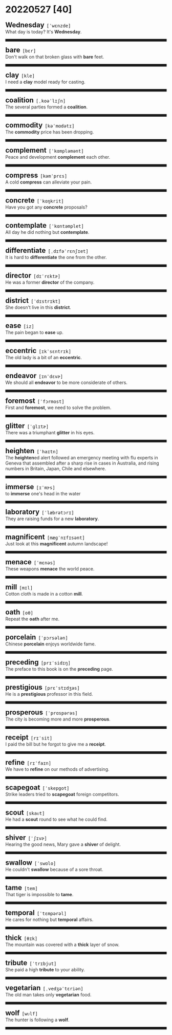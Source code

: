 <style>
/*不显示details的三角符号*/
details > summary::marker {
    display: none;
    content: none;
}
/*去掉外边框*/
details summary{
    outline:none;
    cursor:pointer;/*鼠标放上去之后变成手型*/
}
/*去掉前面默认的小黑三角*/
details summary::-webkit-details-marker{
    display:none; 
}
</style>
# 20220527 [40]  

<div style="display: flex;align-items: baseline;">
    <h2 style="margin-bottom: 0;margin-top: 0">Wednesday</h2>
    <p style="padding:0 .5em; margin: 0;font-family: monospace;">[ˈwɛnzde]</p>
    <p class="interpretation_16618" style="display:none ;padding:0 .5em; margin: 0; white-space: nowrap;overflow: hidden;text-overflow: ellipsis;">n. 星期三</p>
</div>
<details class="details_16618">
    <summary style="color: #303030;">What day is today? It's <strong>Wednesday</strong>.</summary>
    今天是星期几？今天是星期三。
</details>
<hr style="padding-bottom: 0.5em;" />


<div style="display: flex;align-items: baseline;">
    <h2 style="margin-bottom: 0;margin-top: 0">bare</h2>
    <p style="padding:0 .5em; margin: 0;font-family: monospace;">[bɛr]</p>
    <p class="interpretation_16618" style="display:none ;padding:0 .5em; margin: 0; white-space: nowrap;overflow: hidden;text-overflow: ellipsis;">adj. 赤裸的；空的；光秃秃的；仅有的
v. 使露出</p>
</div>
<details class="details_16618">
    <summary style="color: #303030;">Don't walk on that broken glass with <strong>bare</strong> feet.</summary>
    不要赤裸着脚走在那些碎玻璃上。
</details>
<hr style="padding-bottom: 0.5em;" />


<div style="display: flex;align-items: baseline;">
    <h2 style="margin-bottom: 0;margin-top: 0">clay</h2>
    <p style="padding:0 .5em; margin: 0;font-family: monospace;">[kle]</p>
    <p class="interpretation_16618" style="display:none ;padding:0 .5em; margin: 0; white-space: nowrap;overflow: hidden;text-overflow: ellipsis;">n. 黏土；粘土</p>
</div>
<details class="details_16618">
    <summary style="color: #303030;">I need a <strong>clay</strong> model ready for casting.</summary>
    我需要一个准备用于铸造的陶土模型。
</details>
<hr style="padding-bottom: 0.5em;" />


<div style="display: flex;align-items: baseline;">
    <h2 style="margin-bottom: 0;margin-top: 0">coalition</h2>
    <p style="padding:0 .5em; margin: 0;font-family: monospace;">[ˌkoəˈlɪʃn]</p>
    <p class="interpretation_16618" style="display:none ;padding:0 .5em; margin: 0; white-space: nowrap;overflow: hidden;text-overflow: ellipsis;">n. 结合；联合；联盟</p>
</div>
<details class="details_16618">
    <summary style="color: #303030;">The several parties formed a <strong>coalition</strong>.</summary>
    这几个政党组成了联盟。
</details>
<hr style="padding-bottom: 0.5em;" />


<div style="display: flex;align-items: baseline;">
    <h2 style="margin-bottom: 0;margin-top: 0">commodity</h2>
    <p style="padding:0 .5em; margin: 0;font-family: monospace;">[kəˈmɑdətɪ]</p>
    <p class="interpretation_16618" style="display:none ;padding:0 .5em; margin: 0; white-space: nowrap;overflow: hidden;text-overflow: ellipsis;">n. 商品；货物；日用品</p>
</div>
<details class="details_16618">
    <summary style="color: #303030;">The <strong>commodity</strong> price has been dropping.</summary>
    商品的价格已在下降。
</details>
<hr style="padding-bottom: 0.5em;" />


<div style="display: flex;align-items: baseline;">
    <h2 style="margin-bottom: 0;margin-top: 0">complement</h2>
    <p style="padding:0 .5em; margin: 0;font-family: monospace;">[ˈkɑmpləmənt]</p>
    <p class="interpretation_16618" style="display:none ;padding:0 .5em; margin: 0; white-space: nowrap;overflow: hidden;text-overflow: ellipsis;">n. 补足物；补语；余角
v. 补足；补充；与…相辅相成</p>
</div>
<details class="details_16618">
    <summary style="color: #303030;">Peace and development <strong>complement</strong> each other.</summary>
    和平与发展是相辅相成的。
</details>
<hr style="padding-bottom: 0.5em;" />


<div style="display: flex;align-items: baseline;">
    <h2 style="margin-bottom: 0;margin-top: 0">compress</h2>
    <p style="padding:0 .5em; margin: 0;font-family: monospace;">[kəmˈprɛs]</p>
    <p class="interpretation_16618" style="display:none ;padding:0 .5em; margin: 0; white-space: nowrap;overflow: hidden;text-overflow: ellipsis;">v. 压缩；压榨
n. （外科）敷布</p>
</div>
<details class="details_16618">
    <summary style="color: #303030;">A cold <strong>compress</strong> can alleviate your pain.</summary>
    冷敷能帮你减轻疼痛。
</details>
<hr style="padding-bottom: 0.5em;" />


<div style="display: flex;align-items: baseline;">
    <h2 style="margin-bottom: 0;margin-top: 0">concrete</h2>
    <p style="padding:0 .5em; margin: 0;font-family: monospace;">[ˈkɑŋkrit]</p>
    <p class="interpretation_16618" style="display:none ;padding:0 .5em; margin: 0; white-space: nowrap;overflow: hidden;text-overflow: ellipsis;">adj. 确实具体的；有形的；混凝土的
n. 混凝土；具体物
v. 用混凝土覆盖</p>
</div>
<details class="details_16618">
    <summary style="color: #303030;">Have you got any <strong>concrete</strong> proposals?</summary>
    你有没有具体的建议呢？
</details>
<hr style="padding-bottom: 0.5em;" />


<div style="display: flex;align-items: baseline;">
    <h2 style="margin-bottom: 0;margin-top: 0">contemplate</h2>
    <p style="padding:0 .5em; margin: 0;font-family: monospace;">[ˈkɑntəmplet]</p>
    <p class="interpretation_16618" style="display:none ;padding:0 .5em; margin: 0; white-space: nowrap;overflow: hidden;text-overflow: ellipsis;">v. 注视；凝视；沉思；思忖</p>
</div>
<details class="details_16618">
    <summary style="color: #303030;">All day he did nothing but <strong>contemplate</strong>.</summary>
    他整天除了沉思外没做任何事。
</details>
<hr style="padding-bottom: 0.5em;" />


<div style="display: flex;align-items: baseline;">
    <h2 style="margin-bottom: 0;margin-top: 0">differentiate</h2>
    <p style="padding:0 .5em; margin: 0;font-family: monospace;">[ˌdɪfəˈrɛnʃɪet]</p>
    <p class="interpretation_16618" style="display:none ;padding:0 .5em; margin: 0; white-space: nowrap;overflow: hidden;text-overflow: ellipsis;">v. 区分；区别；辨别</p>
</div>
<details class="details_16618">
    <summary style="color: #303030;">It is hard to <strong>differentiate</strong> the one from the other.</summary>
    二者难以区分。
</details>
<hr style="padding-bottom: 0.5em;" />


<div style="display: flex;align-items: baseline;">
    <h2 style="margin-bottom: 0;margin-top: 0">director</h2>
    <p style="padding:0 .5em; margin: 0;font-family: monospace;">[dɪˈrɛktɚ]</p>
    <p class="interpretation_16618" style="display:none ;padding:0 .5em; margin: 0; white-space: nowrap;overflow: hidden;text-overflow: ellipsis;">n. 指导者；主任；导演</p>
</div>
<details class="details_16618">
    <summary style="color: #303030;">He was a former <strong>director</strong> of the company.</summary>
    他是这家公司的前任领导者。
</details>
<hr style="padding-bottom: 0.5em;" />


<div style="display: flex;align-items: baseline;">
    <h2 style="margin-bottom: 0;margin-top: 0">district</h2>
    <p style="padding:0 .5em; margin: 0;font-family: monospace;">[ˈdɪstrɪkt]</p>
    <p class="interpretation_16618" style="display:none ;padding:0 .5em; margin: 0; white-space: nowrap;overflow: hidden;text-overflow: ellipsis;">n. 地区；区域；行政区</p>
</div>
<details class="details_16618">
    <summary style="color: #303030;">She doesn't live in this <strong>district</strong>.</summary>
    她不住在这个区。
</details>
<hr style="padding-bottom: 0.5em;" />


<div style="display: flex;align-items: baseline;">
    <h2 style="margin-bottom: 0;margin-top: 0">ease</h2>
    <p style="padding:0 .5em; margin: 0;font-family: monospace;">[iz]</p>
    <p class="interpretation_16618" style="display:none ;padding:0 .5em; margin: 0; white-space: nowrap;overflow: hidden;text-overflow: ellipsis;">v. 缓解；减轻
n. 安逸；轻松</p>
</div>
<details class="details_16618">
    <summary style="color: #303030;">The pain began to <strong>ease</strong> up.</summary>
    疼痛开始缓解。
</details>
<hr style="padding-bottom: 0.5em;" />


<div style="display: flex;align-items: baseline;">
    <h2 style="margin-bottom: 0;margin-top: 0">eccentric</h2>
    <p style="padding:0 .5em; margin: 0;font-family: monospace;">[ɪkˈsɛntrɪk]</p>
    <p class="interpretation_16618" style="display:none ;padding:0 .5em; margin: 0; white-space: nowrap;overflow: hidden;text-overflow: ellipsis;">adj. 古怪的；偏离轨道的
n. 怪人；偏离轨道运行</p>
</div>
<details class="details_16618">
    <summary style="color: #303030;">The old lady is a bit of an <strong>eccentric</strong>.</summary>
    这位老太是个有点古怪的人。
</details>
<hr style="padding-bottom: 0.5em;" />


<div style="display: flex;align-items: baseline;">
    <h2 style="margin-bottom: 0;margin-top: 0">endeavor</h2>
    <p style="padding:0 .5em; margin: 0;font-family: monospace;">[ɪnˈdɛvɚ]</p>
    <p class="interpretation_16618" style="display:none ;padding:0 .5em; margin: 0; white-space: nowrap;overflow: hidden;text-overflow: ellipsis;">[又作endeavour]
v. 尽力；奋力
n. 尽力；奋力</p>
</div>
<details class="details_16618">
    <summary style="color: #303030;">We should all <strong>endeavor</strong> to be more considerate of others.</summary>
    我们都应该努力多为别人着想。
</details>
<hr style="padding-bottom: 0.5em;" />


<div style="display: flex;align-items: baseline;">
    <h2 style="margin-bottom: 0;margin-top: 0">foremost</h2>
    <p style="padding:0 .5em; margin: 0;font-family: monospace;">[ˈfɔrmost]</p>
    <p class="interpretation_16618" style="display:none ;padding:0 .5em; margin: 0; white-space: nowrap;overflow: hidden;text-overflow: ellipsis;">adj. 最重要的；最好的
adv. 首要地</p>
</div>
<details class="details_16618">
    <summary style="color: #303030;">First and <strong>foremost</strong>, we need to solve the problem.</summary>
    首先，我们必须把问题解决。
</details>
<hr style="padding-bottom: 0.5em;" />


<div style="display: flex;align-items: baseline;">
    <h2 style="margin-bottom: 0;margin-top: 0">glitter</h2>
    <p style="padding:0 .5em; margin: 0;font-family: monospace;">[ˈɡlɪtɚ]</p>
    <p class="interpretation_16618" style="display:none ;padding:0 .5em; margin: 0; white-space: nowrap;overflow: hidden;text-overflow: ellipsis;">n. 闪耀；闪烁；小发光物
v. 闪耀；闪亮；流露（感情）</p>
</div>
<details class="details_16618">
    <summary style="color: #303030;">There was a triumphant <strong>glitter</strong> in his eyes.</summary>
    他的眼睛里闪烁着胜利的光芒。
</details>
<hr style="padding-bottom: 0.5em;" />


<div style="display: flex;align-items: baseline;">
    <h2 style="margin-bottom: 0;margin-top: 0">heighten</h2>
    <p style="padding:0 .5em; margin: 0;font-family: monospace;">[ˈhaɪtn]</p>
    <p class="interpretation_16618" style="display:none ;padding:0 .5em; margin: 0; white-space: nowrap;overflow: hidden;text-overflow: ellipsis;">v. 增高；增加；加深</p>
</div>
<details class="details_16618">
    <summary style="color: #303030;">The <strong>heighten</strong>ed alert followed an emergency meeting with flu experts in Geneva that assembled after a sharp rise in cases in Australia, and rising numbers in Britain, Japan, Chile and elsewhere.</summary>
    澳大利亚病例数的急剧增加以及英国、日本、智利和其他地方患病人数的不断增加使得流感专家齐聚日内瓦。在此紧急会议之后，警戒级别进一步提高。
</details>
<hr style="padding-bottom: 0.5em;" />


<div style="display: flex;align-items: baseline;">
    <h2 style="margin-bottom: 0;margin-top: 0">immerse</h2>
    <p style="padding:0 .5em; margin: 0;font-family: monospace;">[ɪˈmɝs]</p>
    <p class="interpretation_16618" style="display:none ;padding:0 .5em; margin: 0; white-space: nowrap;overflow: hidden;text-overflow: ellipsis;">v. 浸；陷入；沉浸于</p>
</div>
<details class="details_16618">
    <summary style="color: #303030;">to <strong>immerse</strong> one's head in the water</summary>
    将头浸入水中
</details>
<hr style="padding-bottom: 0.5em;" />


<div style="display: flex;align-items: baseline;">
    <h2 style="margin-bottom: 0;margin-top: 0">laboratory</h2>
    <p style="padding:0 .5em; margin: 0;font-family: monospace;">[ˈlæbrətɔrɪ]</p>
    <p class="interpretation_16618" style="display:none ;padding:0 .5em; margin: 0; white-space: nowrap;overflow: hidden;text-overflow: ellipsis;">n. 实验室</p>
</div>
<details class="details_16618">
    <summary style="color: #303030;">They are raising funds for a new <strong>laboratory</strong>.</summary>
    他们在募款建一个新的实验室。
</details>
<hr style="padding-bottom: 0.5em;" />


<div style="display: flex;align-items: baseline;">
    <h2 style="margin-bottom: 0;margin-top: 0">magnificent</h2>
    <p style="padding:0 .5em; margin: 0;font-family: monospace;">[mæɡˈnɪfɪsənt]</p>
    <p class="interpretation_16618" style="display:none ;padding:0 .5em; margin: 0; white-space: nowrap;overflow: hidden;text-overflow: ellipsis;">adj. 壮丽的；宏伟的；华丽的</p>
</div>
<details class="details_16618">
    <summary style="color: #303030;">Just look at this <strong>magnificent</strong> autumn landscape!</summary>
    看看这壮丽的秋景吧！
</details>
<hr style="padding-bottom: 0.5em;" />


<div style="display: flex;align-items: baseline;">
    <h2 style="margin-bottom: 0;margin-top: 0">menace</h2>
    <p style="padding:0 .5em; margin: 0;font-family: monospace;">[ˈmɛnəs]</p>
    <p class="interpretation_16618" style="display:none ;padding:0 .5em; margin: 0; white-space: nowrap;overflow: hidden;text-overflow: ellipsis;">n. 威胁；恐吓；危险物
v. 威胁；恐吓</p>
</div>
<details class="details_16618">
    <summary style="color: #303030;">These weapons <strong>menace</strong> the world peace.</summary>
    这些武器威胁着世界的和平。
</details>
<hr style="padding-bottom: 0.5em;" />


<div style="display: flex;align-items: baseline;">
    <h2 style="margin-bottom: 0;margin-top: 0">mill</h2>
    <p style="padding:0 .5em; margin: 0;font-family: monospace;">[mɪl]</p>
    <p class="interpretation_16618" style="display:none ;padding:0 .5em; margin: 0; white-space: nowrap;overflow: hidden;text-overflow: ellipsis;">n. 磨坊；磨粉机；面粉厂；工厂；纺织厂；碾碎器
v. 碾碎；磨碎</p>
</div>
<details class="details_16618">
    <summary style="color: #303030;">Cotton cloth is made in a cotton <strong>mill</strong>.</summary>
    棉布是由棉纺厂生产的。
</details>
<hr style="padding-bottom: 0.5em;" />


<div style="display: flex;align-items: baseline;">
    <h2 style="margin-bottom: 0;margin-top: 0">oath</h2>
    <p style="padding:0 .5em; margin: 0;font-family: monospace;">[oθ]</p>
    <p class="interpretation_16618" style="display:none ;padding:0 .5em; margin: 0; white-space: nowrap;overflow: hidden;text-overflow: ellipsis;">n. 誓言；誓约；咒骂语</p>
</div>
<details class="details_16618">
    <summary style="color: #303030;">Repeat the <strong>oath</strong> after me.</summary>
    请跟着我宣誓。
</details>
<hr style="padding-bottom: 0.5em;" />


<div style="display: flex;align-items: baseline;">
    <h2 style="margin-bottom: 0;margin-top: 0">porcelain</h2>
    <p style="padding:0 .5em; margin: 0;font-family: monospace;">[ˈpɔrsələn]</p>
    <p class="interpretation_16618" style="display:none ;padding:0 .5em; margin: 0; white-space: nowrap;overflow: hidden;text-overflow: ellipsis;">n. 瓷；瓷器</p>
</div>
<details class="details_16618">
    <summary style="color: #303030;">Chinese <strong>porcelain</strong> enjoys worldwide fame.</summary>
    中国的瓷器闻名世界。
</details>
<hr style="padding-bottom: 0.5em;" />


<div style="display: flex;align-items: baseline;">
    <h2 style="margin-bottom: 0;margin-top: 0">preceding</h2>
    <p style="padding:0 .5em; margin: 0;font-family: monospace;">[prɪˈsidɪŋ]</p>
    <p class="interpretation_16618" style="display:none ;padding:0 .5em; margin: 0; white-space: nowrap;overflow: hidden;text-overflow: ellipsis;">adj. 在先的；在前的</p>
</div>
<details class="details_16618">
    <summary style="color: #303030;">The preface to this book is on the <strong>preceding</strong> page.</summary>
    前边一页是这本书的序言。
</details>
<hr style="padding-bottom: 0.5em;" />


<div style="display: flex;align-items: baseline;">
    <h2 style="margin-bottom: 0;margin-top: 0">prestigious</h2>
    <p style="padding:0 .5em; margin: 0;font-family: monospace;">[prɛˈstɪdʒəs]</p>
    <p class="interpretation_16618" style="display:none ;padding:0 .5em; margin: 0; white-space: nowrap;overflow: hidden;text-overflow: ellipsis;">adj. 享有声望的；声望很高的</p>
</div>
<details class="details_16618">
    <summary style="color: #303030;">He is a <strong>prestigious</strong> professor in this field.</summary>
    他是这个领域里有声望的教授。
</details>
<hr style="padding-bottom: 0.5em;" />


<div style="display: flex;align-items: baseline;">
    <h2 style="margin-bottom: 0;margin-top: 0">prosperous</h2>
    <p style="padding:0 .5em; margin: 0;font-family: monospace;">[ˈprɑspərəs]</p>
    <p class="interpretation_16618" style="display:none ;padding:0 .5em; margin: 0; white-space: nowrap;overflow: hidden;text-overflow: ellipsis;">adj. 繁荣的；兴旺的</p>
</div>
<details class="details_16618">
    <summary style="color: #303030;">The city is becoming more and more <strong>prosperous</strong>.</summary>
    这个城市越来越繁盛了。
</details>
<hr style="padding-bottom: 0.5em;" />


<div style="display: flex;align-items: baseline;">
    <h2 style="margin-bottom: 0;margin-top: 0">receipt</h2>
    <p style="padding:0 .5em; margin: 0;font-family: monospace;">[rɪˈsit]</p>
    <p class="interpretation_16618" style="display:none ;padding:0 .5em; margin: 0; white-space: nowrap;overflow: hidden;text-overflow: ellipsis;">n. 收据；收条</p>
</div>
<details class="details_16618">
    <summary style="color: #303030;">I paid the bill but he forgot to give me a <strong>receipt</strong>.</summary>
    我付了帐单，但他忘了给我收据。
</details>
<hr style="padding-bottom: 0.5em;" />


<div style="display: flex;align-items: baseline;">
    <h2 style="margin-bottom: 0;margin-top: 0">refine</h2>
    <p style="padding:0 .5em; margin: 0;font-family: monospace;">[rɪˈfaɪn]</p>
    <p class="interpretation_16618" style="display:none ;padding:0 .5em; margin: 0; white-space: nowrap;overflow: hidden;text-overflow: ellipsis;">v. 精炼；改进</p>
</div>
<details class="details_16618">
    <summary style="color: #303030;">We have to <strong>refine</strong> on our methods of advertising.</summary>
    我们得进一步改进做广告的方法。
</details>
<hr style="padding-bottom: 0.5em;" />


<div style="display: flex;align-items: baseline;">
    <h2 style="margin-bottom: 0;margin-top: 0">scapegoat</h2>
    <p style="padding:0 .5em; margin: 0;font-family: monospace;">[ˈskepgot]</p>
    <p class="interpretation_16618" style="display:none ;padding:0 .5em; margin: 0; white-space: nowrap;overflow: hidden;text-overflow: ellipsis;">n. 替罪羊；代人受过者
v. 使…成为替罪羊</p>
</div>
<details class="details_16618">
    <summary style="color: #303030;">Strike leaders tried to <strong>scapegoat</strong> foreign competitors.</summary>
    罢工领导人极力把外国竞争者作为替罪羊。
</details>
<hr style="padding-bottom: 0.5em;" />


<div style="display: flex;align-items: baseline;">
    <h2 style="margin-bottom: 0;margin-top: 0">scout</h2>
    <p style="padding:0 .5em; margin: 0;font-family: monospace;">[skaᴜt]</p>
    <p class="interpretation_16618" style="display:none ;padding:0 .5em; margin: 0; white-space: nowrap;overflow: hidden;text-overflow: ellipsis;">v. 侦察；巡视；搜寻；物色
n. 侦察；侦察兵；物色人才的人；童子军</p>
</div>
<details class="details_16618">
    <summary style="color: #303030;">He had a <strong>scout</strong> round to see what he could find.</summary>
    他四处搜寻看看能找到些什么。
</details>
<hr style="padding-bottom: 0.5em;" />


<div style="display: flex;align-items: baseline;">
    <h2 style="margin-bottom: 0;margin-top: 0">shiver</h2>
    <p style="padding:0 .5em; margin: 0;font-family: monospace;">[ˈʃɪvɚ]</p>
    <p class="interpretation_16618" style="display:none ;padding:0 .5em; margin: 0; white-space: nowrap;overflow: hidden;text-overflow: ellipsis;">v. 哆嗦；颤抖
n. 哆嗦；颤抖</p>
</div>
<details class="details_16618">
    <summary style="color: #303030;">Hearing the good news, Mary gave a <strong>shiver</strong> of delight.</summary>
    听到那个好消息，玛丽兴奋地颤抖着。
</details>
<hr style="padding-bottom: 0.5em;" />


<div style="display: flex;align-items: baseline;">
    <h2 style="margin-bottom: 0;margin-top: 0">swallow</h2>
    <p style="padding:0 .5em; margin: 0;font-family: monospace;">[ˈswɑlo]</p>
    <p class="interpretation_16618" style="display:none ;padding:0 .5em; margin: 0; white-space: nowrap;overflow: hidden;text-overflow: ellipsis;">v. 吞咽；轻信
n. 燕子；吞咽</p>
</div>
<details class="details_16618">
    <summary style="color: #303030;">He couldn't <strong>swallow</strong> because of a sore throat.</summary>
    他因嗓子疼而不能吞咽。
</details>
<hr style="padding-bottom: 0.5em;" />


<div style="display: flex;align-items: baseline;">
    <h2 style="margin-bottom: 0;margin-top: 0">tame</h2>
    <p style="padding:0 .5em; margin: 0;font-family: monospace;">[tem]</p>
    <p class="interpretation_16618" style="display:none ;padding:0 .5em; margin: 0; white-space: nowrap;overflow: hidden;text-overflow: ellipsis;">adj. 养驯的；顺从的；枯燥无味的
v. 驯养；驯服；使变得平淡</p>
</div>
<details class="details_16618">
    <summary style="color: #303030;">That tiger is impossible to <strong>tame</strong>.</summary>
    那只老虎难以驯服。
</details>
<hr style="padding-bottom: 0.5em;" />


<div style="display: flex;align-items: baseline;">
    <h2 style="margin-bottom: 0;margin-top: 0">temporal</h2>
    <p style="padding:0 .5em; margin: 0;font-family: monospace;">[ˈtɛmpərəl]</p>
    <p class="interpretation_16618" style="display:none ;padding:0 .5em; margin: 0; white-space: nowrap;overflow: hidden;text-overflow: ellipsis;">adj. 时间的；世俗的；暂存的</p>
</div>
<details class="details_16618">
    <summary style="color: #303030;">He cares for nothing but <strong>temporal</strong> affairs.</summary>
    他只关心世俗之事。
</details>
<hr style="padding-bottom: 0.5em;" />


<div style="display: flex;align-items: baseline;">
    <h2 style="margin-bottom: 0;margin-top: 0">thick</h2>
    <p style="padding:0 .5em; margin: 0;font-family: monospace;">[θɪk]</p>
    <p class="interpretation_16618" style="display:none ;padding:0 .5em; margin: 0; white-space: nowrap;overflow: hidden;text-overflow: ellipsis;">adj. 厚的；粗的；浓稠的</p>
</div>
<details class="details_16618">
    <summary style="color: #303030;">The mountain was covered with a <strong>thick</strong> layer of snow.</summary>
    山上覆盖了一层厚厚的白雪。
</details>
<hr style="padding-bottom: 0.5em;" />


<div style="display: flex;align-items: baseline;">
    <h2 style="margin-bottom: 0;margin-top: 0">tribute</h2>
    <p style="padding:0 .5em; margin: 0;font-family: monospace;">[ˈtrɪbjut]</p>
    <p class="interpretation_16618" style="display:none ;padding:0 .5em; margin: 0; white-space: nowrap;overflow: hidden;text-overflow: ellipsis;">n. 贡品；颂词；称赞</p>
</div>
<details class="details_16618">
    <summary style="color: #303030;">She paid a high <strong>tribute</strong> to your ability.</summary>
    她对你的能力表示高度赞扬。
</details>
<hr style="padding-bottom: 0.5em;" />


<div style="display: flex;align-items: baseline;">
    <h2 style="margin-bottom: 0;margin-top: 0">vegetarian</h2>
    <p style="padding:0 .5em; margin: 0;font-family: monospace;">[ˌvedʒəˈtɛriən]</p>
    <p class="interpretation_16618" style="display:none ;padding:0 .5em; margin: 0; white-space: nowrap;overflow: hidden;text-overflow: ellipsis;">n. 素食者；食草动物
adj. 素食者的；素菜的</p>
</div>
<details class="details_16618">
    <summary style="color: #303030;">The old man takes only <strong>vegetarian</strong> food.</summary>
    这位老人只吃素食。
</details>
<hr style="padding-bottom: 0.5em;" />


<div style="display: flex;align-items: baseline;">
    <h2 style="margin-bottom: 0;margin-top: 0">wolf</h2>
    <p style="padding:0 .5em; margin: 0;font-family: monospace;">[wᴜlf]</p>
    <p class="interpretation_16618" style="display:none ;padding:0 .5em; margin: 0; white-space: nowrap;overflow: hidden;text-overflow: ellipsis;">n. 狼；残忍贪婪之人；色狼
v. 狼吞虎咽</p>
</div>
<details class="details_16618">
    <summary style="color: #303030;">The hunter is following a <strong>wolf</strong>.</summary>
    猎人正在追踪一条狼。
</details>
<hr style="padding-bottom: 0.5em;" />

<script>
const details = document.querySelectorAll('.details_16618');
const translates = document.querySelectorAll('.interpretation_16618');

details.forEach((item, index) => item.addEventListener('toggle', () => {
    if (item.open) {
        translates[index].style.display = 'block';
    } else translates[index].style.display = 'none';
}));
</script>
